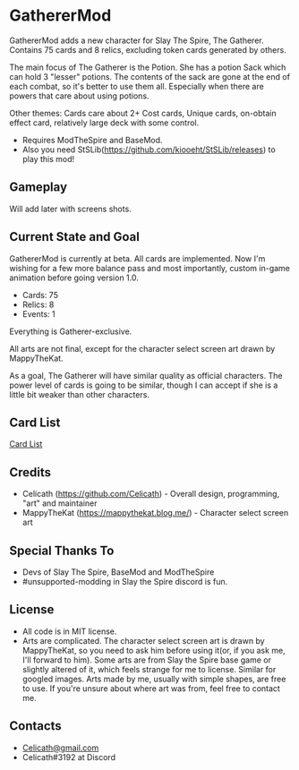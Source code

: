 # GathererMod
GathererMod adds a new character for Slay The Spire, The Gatherer. Contains 75 cards and 8 relics, excluding token cards generated by others.

The main focus of The Gatherer is the Potion. She has a potion Sack which can hold 3 "lesser" potions. The contents of the sack are gone at the end of each combat, so it's better to use them all. Especially when there are powers that care about using potions.

Other themes: Cards care about 2+ Cost cards, Unique cards, on-obtain effect card, relatively large deck with some control.

* Requires ModTheSpire and BaseMod.
* Also you need StSLib(https://github.com/kiooeht/StSLib/releases) to play this mod!

## Gameplay
Will add later with screens shots.

## Current State and Goal
GathererMod is currently at beta. All cards are implemented.
Now I'm wishing for a few more balance pass and most importantly, custom in-game animation before going version 1.0.

- Cards: 75
- Relics: 8
- Events: 1

Everything is Gatherer-exclusive.

All arts are not final, except for the character select screen art drawn by MappyTheKat.

As a goal, The Gatherer will have similar quality as official characters. The power level of cards is going to be similar, though I can accept if she is a little bit weaker than other characters.

## Card List
[Card List](https://docs.google.com/spreadsheets/d/1lqM3_SZPbZmpRcrl7bdWGwzwWkMaDh5uXqxn00kuqPg/edit?usp=sharing)

## Credits
- Celicath (https://github.com/Celicath) - Overall design, programming, "art" and maintainer
- MappyTheKat (https://mappythekat.blog.me/) - Character select screen art

## Special Thanks To
- Devs of Slay The Spire, BaseMod and ModTheSpire
- #unsupported-modding in Slay the Spire discord is fun.

## License
- All code is in MIT license.
- Arts are complicated. The character select screen art is drawn by MappyTheKat, so you need to ask him before using it(or, if you ask me, I'll forward to him). Some arts are from Slay the Spire base game or slightly altered of it, which feels strange for me to license. Similar for googled images. Arts made by me, usually with simple shapes, are free to use. If you're unsure about where art was from, feel free to contact me.

## Contacts
- Celicath@gmail.com
- Celicath#3192 at Discord
